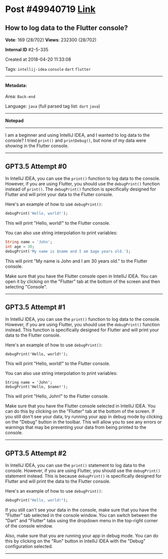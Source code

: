 
# Post \#49940719 [Link](https://stackoverflow.com/questions/49940719/)

## How to log data to the Flutter console?

**Vote**: 169 (28/702) **Views**: 232300 (28/702) 

**Internal ID** \#2-5-335

Created at 2018-04-20 11:33:08

Tags: `intellij-idea` `console` `dart` `flutter`

----------

#### Metadata:

Area: `Back-end`

Language: `java` (full parsed tag list: `dart` `java`)

----------

**Notepad**


----------

I am a beginner and using IntelliJ IDEA, and I wanted to log data to the console?
I tried `print()` and `printDebug()`, but none of my data were showing in the Flutter console.


----------
        
## GPT3.5 Attempt \#0

In IntelliJ IDEA, you can use the `print()` function to log data to the console. However, if you are using Flutter, you should use the `debugPrint()` function instead of `print()`. The `debugPrint()` function is specifically designed for Flutter and will print your data to the Flutter console.

Here's an example of how to use `debugPrint()`:

```dart
debugPrint('Hello, world!');
```

This will print "Hello, world!" to the Flutter console.

You can also use string interpolation to print variables:

```dart
String name = 'John';
int age = 30;
debugPrint('My name is $name and I am $age years old.');
```

This will print "My name is John and I am 30 years old." to the Flutter console.

Make sure that you have the Flutter console open in IntelliJ IDEA. You can open it by clicking on the "Flutter" tab at the bottom of the screen and then selecting "Console".

--------

## GPT3.5 Attempt \#1

In IntelliJ IDEA, you can use the `print()` function to log data to the console. However, if you are using Flutter, you should use the `debugPrint()` function instead. This function is specifically designed for Flutter and will print your data to the Flutter console.

Here's an example of how to use `debugPrint()`:

```
debugPrint('Hello, world!');
```

This will print "Hello, world!" to the Flutter console.

You can also use string interpolation to print variables:

```
String name = 'John';
debugPrint('Hello, $name!');
```

This will print "Hello, John!" to the Flutter console.

Make sure that you have the Flutter console selected in IntelliJ IDEA. You can do this by clicking on the "Flutter" tab at the bottom of the screen. If you still don't see your data, try running your app in debug mode by clicking on the "Debug" button in the toolbar. This will allow you to see any errors or warnings that may be preventing your data from being printed to the console.

--------

## GPT3.5 Attempt \#2

In IntelliJ IDEA, you can use the `print()` statement to log data to the console. However, if you are using Flutter, you should use the `debugPrint()` statement instead. This is because `debugPrint()` is specifically designed for Flutter and will print the data to the Flutter console.

Here's an example of how to use `debugPrint()`:

```dart
debugPrint("Hello, world!");
```

If you still can't see your data in the console, make sure that you have the "Flutter" tab selected in the console window. You can switch between the "Dart" and "Flutter" tabs using the dropdown menu in the top-right corner of the console window.

Also, make sure that you are running your app in debug mode. You can do this by clicking on the "Run" button in IntelliJ IDEA with the "Debug" configuration selected.

--------
